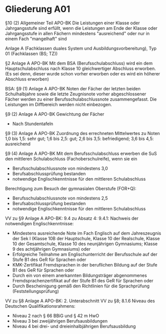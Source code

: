 # Gliederung A01

§10 (2) Allgemeiner Teil APO-BK
Die Leistungen einer Klasse oder Jahrgangsstufe sind erfüllt, wenn die Leistungen am Ende der Klasse oder Jahrgangsstufe in allen Fächern mindestens "ausreichend" oder nur in einem Fach "mangelhaft" sind



Anlage A (Fachklassen duales System und Ausbildungsvorbereitung), Typ 01 (Fachklassen (BS; TZ))

§2 Anlage A APO-BK
Mit dem BSA (Berufsschulabschluss) wird ein dem Hauptschulabschluss nach Klasse 10 gleichwertiger Abschluss erworben.
(Es sei denn, dieser wurde schon vorher erworben oder es wird ein höherer Abschluss erworben)

BSA:
§9 (1) Anlage A APO-BK
Noten der Fächer der letzten beiden Schulhalbjahre sowie die letzte Zeugnisnote vorher abgeschlossener Fächer werden zu einer Berufsschulabschlussnote zusammengefasst. Die Leistungen im Diffbereich werden nicht einbezogen.

§9 (2) Anlage A APO-BK
Gewichtung der Fächer
-	Nach Stundentafeln

§9 (3) Anlage A APO-BK
Zuordnung des errechneten Mittelwertes zu Noten
1,0 bis 1,5: sehr gut;
1,6 bis 2,5: gut;
2,6 bis 3,5: befriedigend;
3,6 bis 4,5: ausreichend

§9 (4) Anlage A APO-BK
Mit dem Berufsschulabschluss erwerben die SuS den mittleren Schulabschluss (Fachoberschulreife), wenn sie ein
- Berufsschulabschlussnote von mindestens 3,0
- Berufsabschlussprüfung bestanden
- notwendige Englischkenntnisse für den mittleren Schulabschluss

Berechtigung zum Besuch der gymnasialen Oberstufe (FOR+Q):
- Berufsschulabschlussnote von mindestens 2,5
- Berufsabschlussprüfung bestanden
- notwendige Englischkenntnisse für den mittleren Schulabschluss

VV zu §9 Anlage A APO-BK: 9.4 zu Absatz 4: 9.4.1:
Nachweis der notwendigen Englischkenntnisse:
-	Mindestens ausreichende Note im Fach Englisch auf dem Jahreszeugnis der Sek I (Klasse 10B der Hauptschule, Klasse 10 der Realschule, Klasse 10 der Gesamtschule, Klasse 10 des neunjährigen Gymnasiums; Klasse 9 des achtjährigen Gymnasiums) oder
-	Erfolgreiche Teilnahme am Englischunterricht der Berufsschule auf der Stufe B1 des GeR für Sprachen oder
-	KMK-Zertifikat Fremdsprachen in der beruflichen Bildung auf der Stufe B1 des GeR für Sprachen oder
-	Durch ein von einem anerkannten Bildungsträger abgenommenes Fremdsprachenzertifikat auf der Stufe B1 des GeR für Sprachen oder
-	Durch Bescheinigung gemäß den Richtlinien für die Sprachprüfung (Feststellungsprüfung)


VV zu §8 Anlage A APO-BK: 2. Unterabschnitt VV zu §8; 8.1.6
Niveau des Deutschen Qualifikationsrahmens:
-	Niveau 2 nach § 66 BBiG und § 42 m HwO
-	Niveau 3 bei zweijährigen Berufsausbildungen
-	Niveau 4 bei drei- und dreieinhalbjährigen Berufsausbildung


